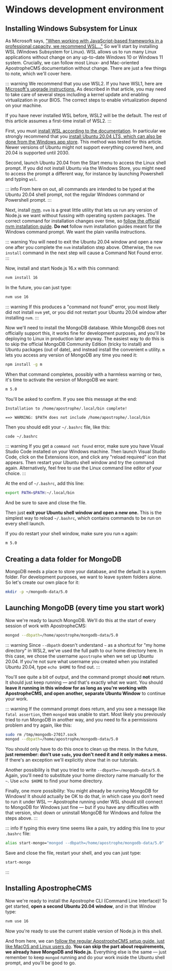 # Windows development environment

## Installing Windows Subsystem for Linux

As Microsoft says, ["When working with JavaScript-based frameworks in a professional capacity, we recommend WSL..."](https://docs.microsoft.com/en-us/windows/dev-environment/javascript/windows-or-wsl#install-on-windows-subsystem-for-linux) So we'll start by installing WSL (Windows Subsystem for Linux). WSL allows us to run many Linux applications without change on any up-to-date Windows 10 or Windows 11 system. Crucially, we can follow most Linux- and Mac-oriented ApostropheCMS documentation without change. There are just a few things to note, which we'll cover here.

::: warning
We recommend that you use WSL2. If you have WSL1, here are [Microsoft's upgrade instructions.](https://docs.microsoft.com/en-us/windows/wsl/install#upgrade-version-from-wsl-1-to-wsl-2) As described in that article, you may need to take care of several steps including a kernel update and enabling virtualization in your BIOS. The correct steps to enable virtualization depend on your machine.

If you have never installed WSL before, WSL2 will be the default. The rest of this article assumes a first-time install of WSL2.
:::

First, you must [install WSL according to the documentation](https://docs.microsoft.com/en-us/windows/wsl/install). In particular we strongly recommend that you [install Ubuntu 20.04 LTS, which can also be done from the Windows app store](https://apps.microsoft.com/store/detail/ubuntu-2004/9N6SVWS3RX71?hl=en-us&gl=US). This method was tested for this article. Newer versions of Ubuntu might not support everything covered here, and 20.04 is supported until 2030.

Second, launch Ubuntu 20.04 from the Start menu to access the Linux shell prompt. If you did not install Ubuntu via the Windows Store, you might need to access the prompt a different way, for instance by launching Powershell and typing `wsl`.

::: info
From here on out, all commands are intended to be typed at the Ubuntu 20.04 shell prompt, not the regular Windows command or Powershell prompt.
:::

Next, install [nvm](https://github.com/nvm-sh/nvm). `nvm` is a great little utility that lets us run any version of Node.js we want without fussing with operating system packages. The correct command for installation changes over time, so [follow the official nvm installation guide](https://github.com/nvm-sh/nvm#installing-and-updating). **Do not** follow nvm installation guides meant for the Windows command prompt. We want the plain vanilla instructions.

::: warning
You will need to exit the Ubuntu 20.04 window and open a new one after you complete the `nvm` installation step above. Otherwise, the `nvm install` command in the next step will cause a Command Not Found error.
:::

Now, install and start Node.js 16.x with this command:

```bash
nvm install 16
```

In the future, you can just type:

```bash
nvm use 16
```

::: warning
If this produces a "command not found" error, you most likely did not install `nvm` yet, or you did not restart your Ubuntu 20.04 window after installing `nvm`.
:::

Now we'll need to install the MongoDB database. While MongoDB does not officially support this, it works fine for development purposes, and you'll be deploying to Linux in production later anyway. The easiest way to do this is to skip the official MongoDB Community Edition (tricky to install) and Ubuntu packages (out of date), and instead install the convenient `m` utility. `m` lets you access any version of MongoDB any time you need it:

```bash
npm install -g m
```

When that command completes, possibly with a harmless warning or two, it's time to activate the version of MongoDB we want:

```bash
m 5.0
```

You'll be asked to confirm. If you see this message at the end:

```
Installation to /home/apostrophe/.local/bin complete!

==> WARNING: $PATH does not include /home/apostrophe/.local/bin
```

Then you should edit your `~/.bashrc` file, like this:

```bash
code ~/.bashrc
```

::: warning
If you get a `command not found` error, make sure you have Visual Studio Code installed on your Windows machine. Then launch Visual Studio Code, click on the Extensions icon, and click any "reload required" icon that appears. Then restart your Ubuntu shell window and try the command again. Alternatively, feel free to use the Linux command line editor of your choice.
:::

At the end of `~/.bashrc`, add this line:

```bash
export PATH=$PATH:~/.local/bin
```

And be sure to save and close the file.

Then just **exit your Ubuntu shell window and open a new one.** This is the simplest way to reload `~/.bashrc`, which contains commands to be run on every shell launch.

If you do restart your shell window, make sure you run `m` again:

```bash
m 5.0
```

## Creating a data folder for MongoDB

MongoDB needs a place to store your database, and the default is a system folder. For development purposes, we want to leave system folders alone. So let's create our own place for it:

```bash
mkdir -p ~/mongodb-data/5.0
```

## Launching MongoDB (every time you start work)

Now we're ready to launch MongoDB. We'll do this at the start of every session of work with ApostropheCMS:

```bash
mongod --dbpath=/home/apostrophe/mongodb-data/5.0
```

::: warning
Since `--dbpath` doesn't understand `~` as a shortcut for "my home directory" in WSL2, we've used the full path to our home directory here. In this case, we chose the username `apostrophe` when we set up Ubuntu 20.04. If you're not sure what username you created when you installed Ubuntu 20.04, type `echo $HOME` to find out.
:::

You'll see quite a bit of output, and the command prompt should **not** return. It should just keep running — and that's exactly what we want. You should **leave it running in this window for as long as you're working with ApostropheCMS, and open another, separate Ubuntu Window** to continue your work.

::: warning
If the command prompt does return, and you see a message like `fatal assertion`, then `mongod` was unable to start. Most likely you previously tried to run MongoDB in another way, and you need to fix a permissions problem and try again, like this:

```bash
sudo rm /tmp/mongodb-27017.sock
mongod --dbpath=/home/apostrophe/mongodb-data/5.0
```

You should only have to do this once to clean up the mess. In the future, **just remember: don't use `sudo`, you don't need it and it only makes a mess.** If there's an exception we'll explicitly show that in our tutorials.

Another possibility is that you tried to write `--dbpath=~/mongodb-data/5.0`. Again, you'll need to substitute your home directory name manually for the `~`. Use `echo $HOME` to find your home directory.

Finally, one more possibility: You might already be running MongoDB for Windows! It should actually be OK to do that, in which case you don't need to run it under WSL — Apostrophe running under WSL should still connect to MongoDB for Windows just fine — but if you have any difficulties with that version, shut down or uninstall MongoDB for Windows and follow the steps above.
:::

::: info
If typing this every time seems like a pain, try adding this line to your `.bashrc` file:

```bash
alias start-mongo="mongod --dbpath=/home/apostrophe/mongodb-data/5.0"
```

Save and close the file, restart your shell, and you can just type:

```bash
start-mongo
```
:::

## Installing ApostropheCMS

Now we're ready to install the Apostrophe CLI (Command Line Interface)! To get started, **open a second Ubuntu 20.04 window**, and in that Window type:

```bash
nvm use 16
```

Now you're ready to use the current stable version of Node.js in this shell.

And from here, we can [follow the regular ApostropheCMS setup guide, just like MacOS and Linux users do](https://v3.docs.apostrophecms.org/guide/setting-up.html). **You can skip the part about requirements, we already have MongoDB and Node.js.** Everything else is the same — just remember to keep `mongod` running and do your work inside the Ubuntu shell prompt, and you'll be good to go.
